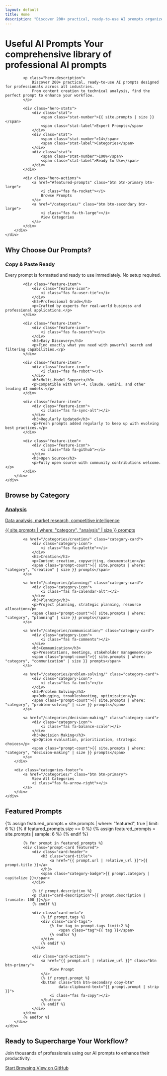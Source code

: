 ```yaml
---
layout: default
title: Home
description: "Discover 200+ practical, ready-to-use AI prompts organized by workflow and profession. Copy, paste, and enhance your productivity with expert-crafted prompts."
---
```


<div class="hero-section">
    <div class="container">
        <div class="hero-content">
            <h1 class="hero-title">
                Useful AI Prompts
                <span class="hero-subtitle">Your comprehensive library of professional AI prompts</span>
            </h1>
            
            <p class="hero-description">
                Discover 200+ practical, ready-to-use AI prompts designed for professionals across all industries. 
                From content creation to technical analysis, find the perfect prompt to enhance your workflow.
            </p>
            
            <div class="hero-stats">
                <div class="stat">
                    <span class="stat-number">{{ site.prompts | size }}</span>
                    <span class="stat-label">Expert Prompts</span>
                </div>
                <div class="stat">
                    <span class="stat-number">14</span>
                    <span class="stat-label">Categories</span>
                </div>
                <div class="stat">
                    <span class="stat-number">100%</span>
                    <span class="stat-label">Ready to Use</span>
                </div>
            </div>
            
            <div class="hero-actions">
                <a href="#featured-prompts" class="btn btn-primary btn-large">
                    <i class="fas fa-rocket"></i>
                    Browse Prompts
                </a>
                <a href="/categories/" class="btn btn-secondary btn-large">
                    <i class="fas fa-th-large"></i>
                    View Categories
                </a>
            </div>
        </div>
    </div>
</div>

<div class="features-section">
    <div class="container">
        <h2 class="section-title">Why Choose Our Prompts?</h2>
        <div class="features-grid">
            <div class="feature-item">
                <div class="feature-icon">
                    <i class="fas fa-copy"></i>
                </div>
                <h3>Copy & Paste Ready</h3>
                <p>Every prompt is formatted and ready to use immediately. No setup required.</p>
            </div>
            
            <div class="feature-item">
                <div class="feature-icon">
                    <i class="fas fa-user-tie"></i>
                </div>
                <h3>Professional Grade</h3>
                <p>Crafted by experts for real-world business and professional applications.</p>
            </div>
            
            <div class="feature-item">
                <div class="feature-icon">
                    <i class="fas fa-search"></i>
                </div>
                <h3>Easy Discovery</h3>
                <p>Find exactly what you need with powerful search and filtering capabilities.</p>
            </div>
            
            <div class="feature-item">
                <div class="feature-icon">
                    <i class="fas fa-robot"></i>
                </div>
                <h3>Multi-Model Support</h3>
                <p>Compatible with GPT-4, Claude, Gemini, and other leading AI models.</p>
            </div>
            
            <div class="feature-item">
                <div class="feature-icon">
                    <i class="fas fa-sync-alt"></i>
                </div>
                <h3>Regularly Updated</h3>
                <p>Fresh prompts added regularly to keep up with evolving best practices.</p>
            </div>
            
            <div class="feature-item">
                <div class="feature-icon">
                    <i class="fab fa-github"></i>
                </div>
                <h3>Open Source</h3>
                <p>Fully open source with community contributions welcome.</p>
            </div>
        </div>
    </div>
</div>

<div class="categories-section">
    <div class="container">
        <h2 class="section-title">Browse by Category</h2>
        <div class="categories-grid">
            <a href="/categories/analysis/" class="category-card">
                <div class="category-icon">
                    <i class="fas fa-chart-bar"></i>
                </div>
                <h3>Analysis</h3>
                <p>Data analysis, market research, competitive intelligence</p>
                <span class="prompt-count">{{ site.prompts | where: "category", "analysis" | size }} prompts</span>
            </a>
            
            <a href="/categories/creation/" class="category-card">
                <div class="category-icon">
                    <i class="fas fa-palette"></i>
                </div>
                <h3>Creation</h3>
                <p>Content creation, copywriting, documentation</p>
                <span class="prompt-count">{{ site.prompts | where: "category", "creation" | size }} prompts</span>
            </a>
            
            <a href="/categories/planning/" class="category-card">
                <div class="category-icon">
                    <i class="fas fa-calendar-alt"></i>
                </div>
                <h3>Planning</h3>
                <p>Project planning, strategic planning, resource allocation</p>
                <span class="prompt-count">{{ site.prompts | where: "category", "planning" | size }} prompts</span>
            </a>
            
            <a href="/categories/communication/" class="category-card">
                <div class="category-icon">
                    <i class="fas fa-comments"></i>
                </div>
                <h3>Communication</h3>
                <p>Presentations, meetings, stakeholder management</p>
                <span class="prompt-count">{{ site.prompts | where: "category", "communication" | size }} prompts</span>
            </a>
            
            <a href="/categories/problem-solving/" class="category-card">
                <div class="category-icon">
                    <i class="fas fa-tools"></i>
                </div>
                <h3>Problem Solving</h3>
                <p>Debugging, troubleshooting, optimization</p>
                <span class="prompt-count">{{ site.prompts | where: "category", "problem-solving" | size }} prompts</span>
            </a>
            
            <a href="/categories/decision-making/" class="category-card">
                <div class="category-icon">
                    <i class="fas fa-balance-scale"></i>
                </div>
                <h3>Decision Making</h3>
                <p>Option evaluation, prioritization, strategic choices</p>
                <span class="prompt-count">{{ site.prompts | where: "category", "decision-making" | size }} prompts</span>
            </a>
        </div>
        
        <div class="categories-footer">
            <a href="/categories/" class="btn btn-primary">
                View All Categories
                <i class="fas fa-arrow-right"></i>
            </a>
        </div>
    </div>
</div>

<div id="featured-prompts" class="featured-section">
    <div class="container">
        <h2 class="section-title">Featured Prompts</h2>
        <div class="featured-grid">
            {% assign featured_prompts = site.prompts | where: "featured", true | limit: 6 %}
            {% if featured_prompts.size == 0 %}
                {% assign featured_prompts = site.prompts | sample: 6 %}
            {% endif %}
            
            {% for prompt in featured_prompts %}
            <div class="prompt-card featured">
                <div class="card-header">
                    <h3 class="card-title">
                        <a href="{{ prompt.url | relative_url }}">{{ prompt.title }}</a>
                    </h3>
                    <span class="category-badge">{{ prompt.category | capitalize }}</span>
                </div>
                
                {% if prompt.description %}
                <p class="card-description">{{ prompt.description | truncate: 100 }}</p>
                {% endif %}
                
                <div class="card-meta">
                    {% if prompt.tags %}
                    <div class="card-tags">
                        {% for tag in prompt.tags limit:2 %}
                            <span class="tag">{{ tag }}</span>
                        {% endfor %}
                    </div>
                    {% endif %}
                </div>
                
                <div class="card-actions">
                    <a href="{{ prompt.url | relative_url }}" class="btn btn-primary">
                        View Prompt
                    </a>
                    {% if prompt.prompt %}
                    <button class="btn btn-secondary copy-btn" 
                            data-clipboard-text="{{ prompt.prompt | strip }}">
                        <i class="fas fa-copy"></i>
                    </button>
                    {% endif %}
                </div>
            </div>
            {% endfor %}
        </div>
    </div>
</div>

<div class="cta-section">
    <div class="container">
        <div class="cta-content">
            <h2>Ready to Supercharge Your Workflow?</h2>
            <p>Join thousands of professionals using our AI prompts to enhance their productivity.</p>
            <div class="cta-actions">
                <a href="/categories/" class="btn btn-primary btn-large">
                    Start Browsing
                    <i class="fas fa-arrow-right"></i>
                </a>
                <a href="{{ site.github_url }}" class="btn btn-secondary btn-large">
                    <i class="fab fa-github"></i>
                    View on GitHub
                </a>
            </div>
        </div>
    </div>
</div>